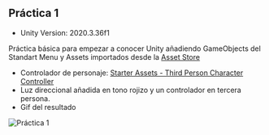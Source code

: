 ## Práctica 1
- Unity Version: 2020.3.36f1

Práctica básica para empezar a conocer Unity añadiendo GameObjects del Standart Menu y Assets importados desde la [Asset Store](https://assetstore.unity.com/?utm_source=google&utm_medium=cpc&utm_campaign=AS_AS_Assetstore_EMEA_FR_EN_N-A_SEM-GG_acquisition_BR-PR_2022-09_Evergreen_CC3022&utm_content=AS-CoreBrand&utm_term=asset%20store&gclid=CjwKCAjws--ZBhAXEiwAv-RNL6Orm9XGK5i31bYPLifJ7gZXTqeRt2yLPdt7TgdLWs-PX1FzEX4HKBoC7fUQAvD_BwE&gclsrc=aw.ds)

- Controlador de personaje: [Starter Assets - Third Person Character Controller](https://assetstore.unity.com/packages/essentials/starter-assets-third-person-character-controller-196526)
- Luz direccional añadida en tono rojizo y un controlador en tercera persona.
- Gif del resultado


![Práctica 1](https://user-images.githubusercontent.com/114673717/193822222-df5bb0ad-e25f-4635-9048-4a13fd040dfd.gif)
